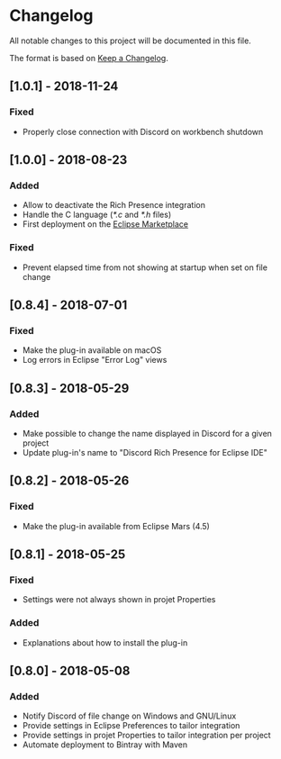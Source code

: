 # Changelog
All notable changes to this project will be documented in this file.

The format is based on [Keep a Changelog](https://keepachangelog.com/en/1.0.0/).

## [1.0.1] - 2018-11-24
### Fixed
- Properly close connection with Discord on workbench shutdown

## [1.0.0] - 2018-08-23
### Added
- Allow to deactivate the Rich Presence integration
- Handle the C language (_*.c_ and _*.h_ files)
- First deployment on the [Eclipse Marketplace](https://marketplace.eclipse.org/content/discord-rich-presence-eclipse-ide)

### Fixed
- Prevent elapsed time from not showing at startup when set on file change

## [0.8.4] - 2018-07-01
### Fixed
- Make the plug-in available on macOS
- Log errors in Eclipse "Error Log" views

## [0.8.3] - 2018-05-29
### Added
- Make possible to change the name displayed in Discord for a given project
- Update plug-in's name to "Discord Rich Presence for Eclipse IDE"

## [0.8.2] - 2018-05-26
### Fixed
- Make the plug-in available from Eclipse Mars (4.5)

## [0.8.1] - 2018-05-25
### Fixed
- Settings were not always shown in projet Properties

### Added
- Explanations about how to install the plug-in

## [0.8.0] - 2018-05-08
### Added 
- Notify Discord of file change on Windows and GNU/Linux
- Provide settings in Eclipse Preferences to tailor integration
- Provide settings in projet Properties to tailor integration per project
- Automate deployment to Bintray with Maven
